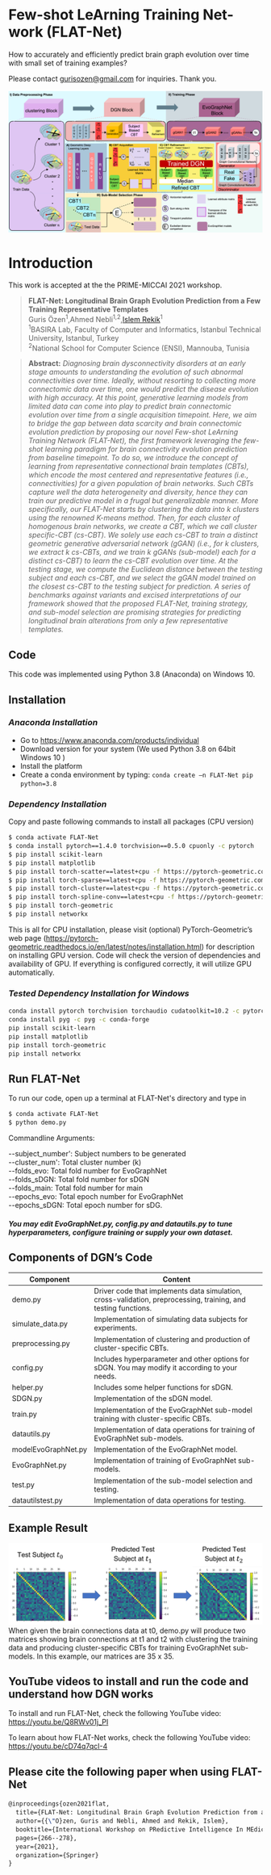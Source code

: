 # Few-shot LeArning Training Net-work (FLAT-Net)

How to accurately and efficiently predict brain graph evolution over time with small set of training examples?

Please contact gurisozen@gmail.com for inquiries. Thank you. 

![FLAT-Net pipeline](mainfigure.png)

# Introduction
This work is accepted at the the PRIME-MICCAI 2021 workshop.
> **FLAT-Net: Longitudinal Brain Graph Evolution Prediction from a Few Training Representative Templates**<br/>
> Guris Özen<sup>1</sup>,Ahmed Nebli<sup>1,2</sup>,[Islem Rekik](https://basira-lab.com/)<sup>1</sup><br/>
> <sup>1</sup>BASIRA Lab, Faculty of Computer and Informatics, Istanbul Technical University, Istanbul, Turkey<br/>
> <sup>2</sup>National School for Computer Science (ENSI), Mannouba, Tunisia<br/>

>
> **Abstract:** *Diagnosing brain dysconnectivity disorders at an early stage amounts to understanding the evolution of such abnormal connectivities over time. Ideally, without resorting to collecting more connectomic data over time, one would predict the disease evolution with high accuracy. At this point, generative learning models from limited data can come into play to predict brain connectomic evolution over time from a single acquisition timepoint. Here, we aim to bridge the gap between data scarcity and brain connectomic evolution prediction by proposing our novel Few-shot LeArning Training Network (FLAT-Net), the first framework leveraging the few-shot learning paradigm for brain connectivity evolution prediction from baseline timepoint. To do so, we introduce the concept of learning from representative connectional brain templates (CBTs), which encode the most centered and representative features (i.e., connectivities) for a given population of brain networks. Such CBTs capture well the data heterogeneity and diversity, hence they can train our predictive model in a frugal but generalizable manner. More specifically, our FLAT-Net starts by clustering the data into k clusters using the renowned K-means method. Then, for each cluster of homogenous brain networks, we create a CBT, which we call cluster specific-CBT (cs-CBT).  We solely use each cs-CBT to train a distinct geometric generative adversarial network (gGAN) (i.e., for k clusters, we extract k cs-CBTs, and we train k gGANs (sub-model) each for a distinct cs-CBT) to learn the cs-CBT evolution over time. At the testing stage, we compute the Euclidean distance between the testing subject and each cs-CBT, and we select the gGAN model trained on the closest cs-CBT to the testing subject for prediction. A series of benchmarks against variants and excised interpretations of our framework showed that the proposed FLAT-Net, training strategy, and sub-model selection are promising strategies for predicting longitudinal brain alterations from only a few representative templates.*


## Code
This code was implemented using Python 3.8 (Anaconda) on Windows 10.

## Installation
### *Anaconda Installation*
* Go to  https://www.anaconda.com/products/individual
* Download version for your system (We used Python 3.8  on 64bit Windows 10 )
* Install the platform
* Create a conda environment by typing:  ```conda create –n FLAT-Net pip python=3.8 ```

### *Dependency Installation*
Copy and paste following commands to install all packages (CPU version)
```sh
$ conda activate FLAT-Net
$ conda install pytorch==1.4.0 torchvision==0.5.0 cpuonly -c pytorch
$ pip install scikit-learn
$ pip install matplotlib
$ pip install torch-scatter==latest+cpu -f https://pytorch-geometric.com/whl/torch-1.4.0.html
$ pip install torch-sparse==latest+cpu -f https://pytorch-geometric.com/whl/torch-1.4.0.html
$ pip install torch-cluster==latest+cpu -f https://pytorch-geometric.com/whl/torch-1.4.0.html
$ pip install torch-spline-conv==latest+cpu -f https://pytorch-geometric.com/whl/torch-1.4.0.html
$ pip install torch-geometric
$ pip install networkx

```
This is all for CPU installation, please visit (optional) PyTorch-Geometric’s web page (https://pytorch-geometric.readthedocs.io/en/latest/notes/installation.html) for description on installing GPU version. Code will check the version of dependencies and availability of GPU. If everything is configured correctly, it will utilize GPU automatically.
 
 ### *Tested Dependency Installation for Windows*
```sh
conda install pytorch torchvision torchaudio cudatoolkit=10.2 -c pytorch (check from https://pytorch.org/get-started/locally/)
conda install pyg -c pyg -c conda-forge
pip install scikit-learn
pip install matplotlib
pip install torch-geometric
pip install networkx
```

## Run FLAT-Net
To run our code, open up a terminal at FLAT-Net's directory and type in
```sh
$ conda activate FLAT-Net 
$ python demo.py
```
Commandline Arguments:

--subject_number': Subject numbers to be generated  
--cluster_num': Total cluster number (k)  
--folds_evo: Total fold number for EvoGraphNet  
--folds_sDGN: Total fold number for sDGN  
--folds_main:  Total fold number for main  
--epochs_evo: Total epoch number for EvoGraphNet  
--epochs_sDGN: Total epoch number for sDG.    
#####  You may edit EvoGraphNet.py, config.py and datautils.py to tune hyperparameters, configure training or supply your own dataset.

## Components of DGN’s Code
| Component | Content |
| ------ | ------ |
| demo.py| Driver code that implements data simulation, cross-validation, preprocessing, training, and testing functions. |
| simulate_data.py | Implementation of simulating data subjects for experiments. |
| preprocessing.py | Implementation of clustering and production of cluster-specific CBTs. |
| config.py | Includes hyperparameter and other options for sDGN. You may modify it according to your needs. |
| helper.py| Includes some helper functions for sDGN. |
| SDGN.py | Implementation of the sDGN model. |
| train.py | Implementation of the EvoGraphNet sub-model training with cluster-specific CBTs. |
| datautils.py | Implementation of data operations for training of EvoGraphNet sub-models. |
| modelEvoGraphNet.py | Implementation of the EvoGraphNet model. |
| EvoGraphNet.py | Implementation of training of EvoGraphNet sub-models. |
| test.py | Implementation of the sub-model selection and testing. |
| datautilstest.py | Implementation of data operations for testing.|

  
## Example Result  
![Visualization](exampleresult.png)
When given the brain connections data at t0, demo.py will produce two matrices showing brain connections at t1 and t2 with clustering the training data and producing cluster-specific CBTs for training EvoGraphNet sub-models. In this example, our matrices are 35 x 35.

## YouTube videos to install and run the code and understand how DGN works

To install and run FLAT-Net, check the following YouTube video: 
https://youtu.be/Q8RWv01j_PI

To learn about how FLAT-Net works, check the following YouTube video: 
https://youtu.be/cD74q7qcI-4

## Please cite the following paper when using FLAT-Net
```latex
@inproceedings{ozen2021flat,
  title={FLAT-Net: Longitudinal Brain Graph Evolution Prediction from a Few Training Representative Templates},
  author={{\"O}zen, Guris and Nebli, Ahmed and Rekik, Islem},
  booktitle={International Workshop on PRedictive Intelligence In MEdicine},
  pages={266--278},
  year={2021},
  organization={Springer}
}
```
